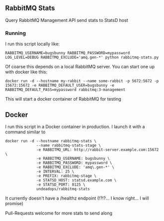 ## RabbitMQ Stats

Query RabbitMQ Management API send stats to StatsD host

### Running 

I run this script locally like:

    RABBITMQ_USERNAME=bugsbunny RABBITMQ_PASSWORD=mypassword LOG_LEVEL=DEBUG RABBITMQ_EXCLUDE='amq.gen-*' python rabbitmq-stats.py


Of coarse this depends on a local RabbitMQ server.  You can start one up with docker like this:

    docker run -d --hostname my-rabbit --name some-rabbit -p 5672:5672 -p 15672:15672 -e RABBITMQ_DEFAULT_USER=bugsbunny -e RABBITMQ_DEFAULT_PASS=mypassword rabbitmq:3-management

This will start a docker container of RabbitMQ for testing

## Docker

I run this script in a Docker container in production.  I launch it with a command similar to

    docker run -d --hostname rabbitmq-stats \ 
                  --name rabbitmq-stats-stage \
                  -e RABBITMQ_URL: http://rabbit-server.example.com:15672 \
                  -e RABBITMQ_USERNAME: bugsbunny \
                  -e RABBITMQ_PASSWORD: mypassword \
                  -e RABBITMQ_EXCLUDE: 'amq\.gen-*' \
                  -e INTERVAL: 25 \
                  -e PREFIX: rabbitmq-stage \
                  -e STATSD_HOST: statsd.example.com \
                  -e STATSD_PORT: 8125 \
                  undeadops/rabbitmq-stats

                  
It currently doesn't have a /healthz endpoint (!?!?... I know right... I will promise)

Pull-Requests welcome for more stats to send along

